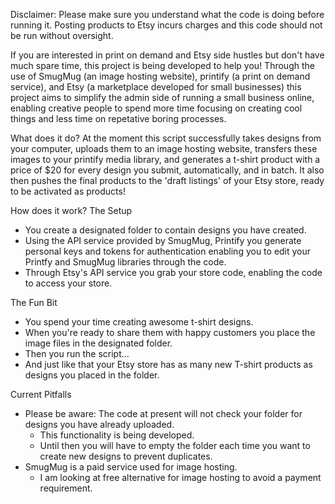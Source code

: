 Disclaimer: Please make sure you understand what the code is doing before running it. Posting products to Etsy incurs charges and this code should not be run without oversight.

If you are interested in print on demand and Etsy side hustles but don't have much spare time, this project is being developed to help you!
Through the use of SmugMug (an image hosting website), printify (a print on demand service), and Etsy (a marketplace developed for small businesses) this project aims to simplify the admin side of 
running a small business online, enabling creative people to spend more time focusing on creating cool things and less time on repetative boring processes.

What does it do?
At the moment this script successfully takes designs from your computer, uploads them to an image hosting website, transfers these images to your printify media library, and generates a t-shirt product with a price of $20
for every design you submit, automatically, and in batch. It also then pushes the final products to the 'draft listings' of your Etsy store, ready to be activated as products!

How does it work?
The Setup
- You create a designated folder to contain designs you have created.
- Using the API service provided by SmugMug, Printify you generate personal keys and tokens for authentication
  enabling you to edit your Printfy and SmugMug libraries through the code.
- Through Etsy's API service you grab your store code, enabling the code to access your store.

The Fun Bit
- You spend your time creating awesome t-shirt designs.
- When you're ready to share them with happy customers you place the image files
  in the designated folder.
- Then you run the script...
- And just like that your Etsy store has as many new T-shirt products as designs you placed in the folder.

Current Pitfalls
- Please be aware: The code at present will not check your folder for designs you have already uploaded.
    - This functionality is being developed.
    - Until then you will have to empty the folder each time you want to create new designs to prevent duplicates.
- SmugMug is a paid service used for image hosting.
    - I am looking at free alternative for image hosting to avoid a payment requirement.
 
